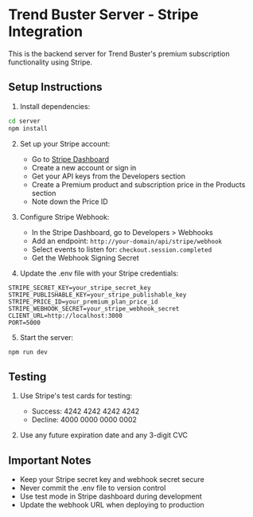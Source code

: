 # Trend Buster Server - Stripe Integration

This is the backend server for Trend Buster's premium subscription functionality using Stripe.

## Setup Instructions

1. Install dependencies:
```bash
cd server
npm install
```

2. Set up your Stripe account:
   - Go to [Stripe Dashboard](https://dashboard.stripe.com/)
   - Create a new account or sign in
   - Get your API keys from the Developers section
   - Create a Premium product and subscription price in the Products section
   - Note down the Price ID

3. Configure Stripe Webhook:
   - In the Stripe Dashboard, go to Developers > Webhooks
   - Add an endpoint: `http://your-domain/api/stripe/webhook`
   - Select events to listen for: `checkout.session.completed`
   - Get the Webhook Signing Secret

4. Update the .env file with your Stripe credentials:
```env
STRIPE_SECRET_KEY=your_stripe_secret_key
STRIPE_PUBLISHABLE_KEY=your_stripe_publishable_key
STRIPE_PRICE_ID=your_premium_plan_price_id
STRIPE_WEBHOOK_SECRET=your_stripe_webhook_secret
CLIENT_URL=http://localhost:3000
PORT=5000
```

5. Start the server:
```bash
npm run dev
```

## Testing

1. Use Stripe's test cards for testing:
   - Success: 4242 4242 4242 4242
   - Decline: 4000 0000 0000 0002

2. Use any future expiration date and any 3-digit CVC

## Important Notes

- Keep your Stripe secret key and webhook secret secure
- Never commit the .env file to version control
- Use test mode in Stripe dashboard during development
- Update the webhook URL when deploying to production
